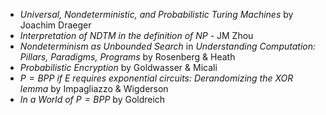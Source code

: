 - *Universal, Nondeterministic, and Probabilistic Turing Machines* by Joachim Draeger
- *Interpretation of NDTM in the definition of NP* - JM Zhou
- *Nondeterminism as Unbounded Search* in *Understanding Computation: Pillars, Paradigms, Programs* by Rosenberg & Heath
- *Probabilistic Encryption* by Goldwasser & Micali
- *$P=BPP$ if $E$ requires exponential circuits: Derandomizing the XOR lemma* by Impagliazzo & Wigderson
- *In a World of $P=BPP$* by Goldreich